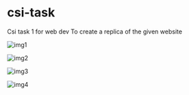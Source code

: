 # csi-task

Csi task 1 for web dev
To create a replica of the given website

![img1](https://github.com/Milan-Patel26/csi-task/assets/143602609/eabdb6f7-4b93-4c6f-9a2e-4dcf2370c987)

![img2](https://github.com/Milan-Patel26/csi-task/assets/143602609/5fc22e4d-68dd-4eee-97e1-4c6fb1672656)

![img3](https://github.com/Milan-Patel26/csi-task/assets/143602609/193fc2d5-ffdc-4d16-ac43-0dc26d6a96c0)

![img4](https://github.com/Milan-Patel26/csi-task/assets/143602609/3da97f5a-968b-4810-86cd-058eed349972)
